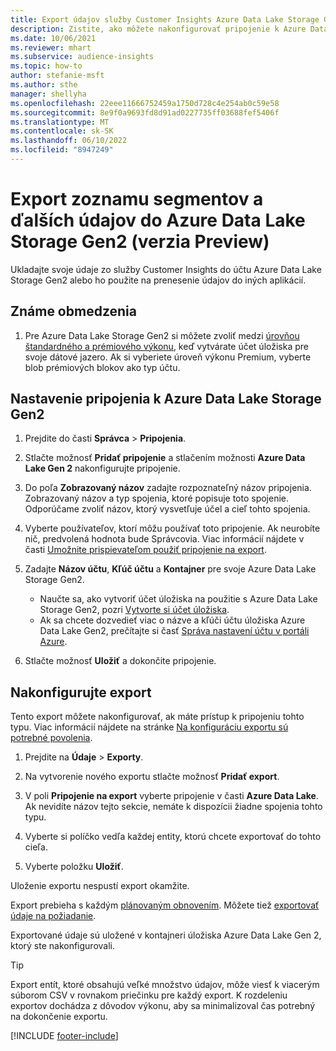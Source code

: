 ```yaml
---
title: Export údajov služby Customer Insights Azure Data Lake Storage Gen2
description: Zistite, ako môžete nakonfigurovať pripojenie k Azure Data Lake Storage Gen2.
ms.date: 10/06/2021
ms.reviewer: mhart
ms.subservice: audience-insights
ms.topic: how-to
author: stefanie-msft
ms.author: sthe
manager: shellyha
ms.openlocfilehash: 22eee11666752459a1750d728c4e254ab0c59e58
ms.sourcegitcommit: 8e9f0a9693fd8d91ad0227735ff03688fef5406f
ms.translationtype: MT
ms.contentlocale: sk-SK
ms.lasthandoff: 06/10/2022
ms.locfileid: "8947249"
---
```

# <a name="export-segment-list-and-other-data-to-azure-data-lake-storage-gen2-preview"></a>Export zoznamu segmentov a ďalších údajov do Azure Data Lake Storage Gen2 (verzia Preview)

Ukladajte svoje údaje zo služby Customer Insights do účtu Azure Data Lake Storage Gen2 alebo ho použite na prenesenie údajov do iných aplikácií.

## <a name="known-limitations"></a>Známe obmedzenia

1. Pre Azure Data Lake Storage Gen2 si môžete zvoliť medzi [úrovňou štandardného a prémiového výkonu](/azure/storage/blobs/create-data-lake-storage-account), keď vytvárate účet úložiska pre svoje dátové jazero. Ak si vyberiete úroveň výkonu Premium, vyberte blob prémiových blokov ako typ účtu.

## <a name="set-up-the-connection-to-azure-data-lake-storage-gen2"></a>Nastavenie pripojenia k Azure Data Lake Storage Gen2

1. Prejdite do časti **Správca** > **Pripojenia**.

1. Stlačte možnosť **Pridať pripojenie** a stlačením možnosti **Azure Data Lake Gen 2** nakonfigurujte pripojenie.

1. Do poľa **Zobrazovaný názov** zadajte rozpoznateľný názov pripojenia. Zobrazovaný názov a typ spojenia, ktoré popisuje toto spojenie. Odporúčame zvoliť názov, ktorý vysvetľuje účel a cieľ tohto spojenia.

1. Vyberte používateľov, ktorí môžu používať toto pripojenie. Ak neurobíte nič, predvolená hodnota bude Správcovia. Viac informácií nájdete v časti [Umožnite prispievateľom použiť pripojenie na export](connections.md#allow-contributors-to-use-a-connection-for-exports).

1. Zadajte **Názov účtu**, **Kľúč účtu** a **Kontajner** pre svoje Azure Data Lake Storage Gen2.
    - Naučte sa, ako vytvoriť účet úložiska na použitie s Azure Data Lake Storage Gen2, pozri [Vytvorte si účet úložiska](/azure/storage/blobs/create-data-lake-storage-account). 
    - Ak sa chcete dozvedieť viac o názve a kľúči účtu úložiska Azure Data Lake Gen2, prečítajte si časť [Správa nastavení účtu v portáli Azure](/azure/storage/common/storage-account-manage).

1. Stlačte možnosť **Uložiť** a dokončite pripojenie.

## <a name="configure-an-export"></a>Nakonfigurujte export

Tento export môžete nakonfigurovať, ak máte prístup k pripojeniu tohto typu. Viac informácií nájdete na stránke [Na konfiguráciu exportu sú potrebné povolenia](export-destinations.md#set-up-a-new-export).

1. Prejdite na **Údaje** > **Exporty**.

1. Na vytvorenie nového exportu stlačte možnosť **Pridať export**.

1. V poli **Pripojenie na export** vyberte pripojenie v časti **Azure Data Lake**. Ak nevidíte názov tejto sekcie, nemáte k dispozícii žiadne spojenia tohto typu.

1. Vyberte si políčko vedľa každej entity, ktorú chcete exportovať do tohto cieľa.

1. Vyberte položku **Uložiť**.

Uloženie exportu nespustí export okamžite.

Export prebieha s každým [plánovaným obnovením](system.md#schedule-tab).
Môžete tiež [exportovať údaje na požiadanie](export-destinations.md#run-exports-on-demand).

Exportované údaje sú uložené v kontajneri úložiska Azure Data Lake Gen 2, ktorý ste nakonfigurovali.

> [!TIP]
> Export entít, ktoré obsahujú veľké množstvo údajov, môže viesť k viacerým súborom CSV v rovnakom priečinku pre každý export. K rozdeleniu exportov dochádza z dôvodov výkonu, aby sa minimalizoval čas potrebný na dokončenie exportu.

[!INCLUDE [footer-include](includes/footer-banner.md)]
